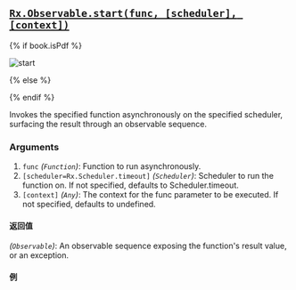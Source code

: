 ## [`Rx.Observable.start(func, [scheduler], [context])`](https://github.com/Reactive-Extensions/RxJS/blob/master/src/core/linq/observable/start.js)

{% if book.isPdf %}

![start](http://reactivex.io/documentation/operators/images/start.png)

{% else %}



{% endif %}

Invokes the specified function asynchronously on the specified scheduler, surfacing the result through an observable sequence.

### Arguments
1. `func` *(`Function`)*: Function to run asynchronously.
2. `[scheduler=Rx.Scheduler.timeout]` *(`Scheduler`)*: Scheduler to run the function on. If not specified, defaults to Scheduler.timeout.
3. `[context]` *(`Any`)*: The context for the func parameter to be executed.  If not specified, defaults to undefined.

#### 返回值
*(`Observable`)*: An observable sequence exposing the function's result value, or an exception.

#### 例

[](http://jsbin.com/xitili/1/embed?js,console)

